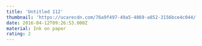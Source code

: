 ```yaml
---
title: 'Untitled 112'
thumbnail: 'https://ucarecdn.com/76a9f497-49a5-4869-a852-3156bce4c044/'
date: 2016-04-12T09:26:53.000Z
material: Ink on paper
rating: 2
---
```

